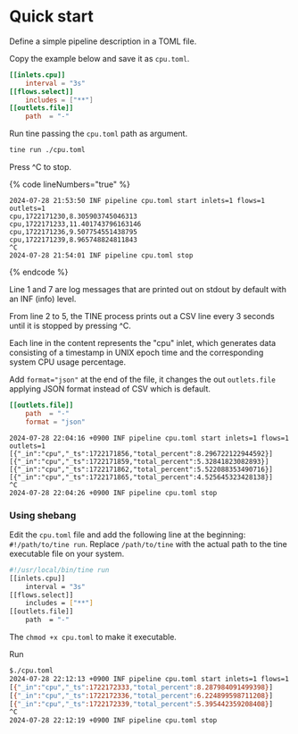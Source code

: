 # Quick start

Define a simple pipeline description in a TOML file.

Copy the example below and save it as `cpu.toml`.

```toml
[[inlets.cpu]]
    interval = "3s"
[[flows.select]]
    includes = ["**"]
[[outlets.file]]
    path  = "-"
```

Run tine passing the `cpu.toml` path  as argument.

```bash
tine run ./cpu.toml
```

Press ^C to stop.

{% code lineNumbers="true" %}
```
2024-07-28 21:53:50 INF pipeline cpu.toml start inlets=1 flows=1 outlets=1
cpu,1722171230,8.305903745046313
cpu,1722171233,11.401743796163146
cpu,1722171236,9.507754551438795
cpu,1722171239,8.965748824811843
^C
2024-07-28 21:54:01 INF pipeline cpu.toml stop
```
{% endcode %}

Line 1 and 7 are log messages that are printed out on stdout by default with an INF (info) level.

From line 2 to 5, the TINE process prints out a CSV line every 3 seconds until it is stopped by pressing ^C.

Each line in the content represents the "cpu" inlet, which generates data consisting of a timestamp in UNIX epoch time and the corresponding system CPU usage percentage.

Add `format="json"` at the end of the file, it changes the out `outlets.file` applying JSON format instead of CSV which is default.

```toml
[[outlets.file]]
    path  = "-"
    format = "json"
```

```
2024-07-28 22:04:16 +0900 INF pipeline cpu.toml start inlets=1 flows=1 outlets=1
[{"_in":"cpu","_ts":1722171856,"total_percent":8.296722122944592}]
[{"_in":"cpu","_ts":1722171859,"total_percent":5.32841823082893}]
[{"_in":"cpu","_ts":1722171862,"total_percent":5.522088353490716}]
[{"_in":"cpu","_ts":1722171865,"total_percent":4.525645323428138}]
^C
2024-07-28 22:04:26 +0900 INF pipeline cpu.toml stop
```

### Using shebang

Edit the `cpu.toml` file and add the following line at the beginning: `#!/path/to/tine run`. Replace `/path/to/tine` with the actual path to the tine executable file on your system.

```bash
#!/usr/local/bin/tine run
[[inlets.cpu]]
    interval = "3s"
[[flows.select]]
    includes = ["**"]
[[outlets.file]]
    path  = "-"
```

The `chmod +x cpu.toml` to make it executable.

Run

```bash
$./cpu.toml
2024-07-28 22:12:13 +0900 INF pipeline cpu.toml start inlets=1 flows=1 outlets=1
[{"_in":"cpu","_ts":1722172333,"total_percent":8.287984091499398}]
[{"_in":"cpu","_ts":1722172336,"total_percent":6.224899598711208}]
[{"_in":"cpu","_ts":1722172339,"total_percent":5.395442359208408}]
^C
2024-07-28 22:12:19 +0900 INF pipeline cpu.toml stop
```

